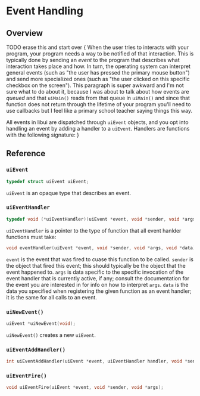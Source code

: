 <!-- 7 may 2019 -->

# Event Handling

## Overview

TODO erase this and start over {
When the user tries to interacts with your program, your program needs a way to be notified of that interaction. This is typically done by sending an *event* to the program that describes what interaction takes place and how. In turn, the operating system can interpret general events (such as "the user has pressed the primary mouse button") and send more specialized ones (such as "the user clicked on this specific checkbox on the screen"). This paragraph is super awkward and I'm not sure what to do about it, because I was about to talk about how events are *queued* and that `uiMain()` reads from that queue in `uiMain()` and since that function does not return through the lifetime of your program you'll need to use callbacks but I feel like a primary school teacher saying things this way.

All events in libui are dispatched through `uiEvent` objects, and you opt into handling an event by adding a handler to a `uiEvent`. Handlers are functions with the following signature:
}

## Reference

### `uiEvent`

```c
typedef struct uiEvent uiEvent;
```

`uiEvent` is an opaque type that describes an event.

### `uiEventHandler`

```c
typedef void (*uiEventHandler)(uiEvent *event, void *sender, void *args, void *data);
```

`uiEventHandler` is a pointer to the type of function that all event hanlder functions must take:

```c
void eventHandler(uiEvent *event, void *sender, void *args, void *data);
```

`event` is the event that was fired to cuase this function to be called. `sender` is the object that fired this event; this should typically be the object that the event happened to. `args` is data specific to the specific invocation of the event handler that is currently active, if any; consult the documentation for the event you are interested in for info on how to interpret `args`. `data` is the data you specified when registering the given function as an event handler; it is the same for all calls to an event.

### `uiNewEvent()`

```c
uiEvent *uiNewEvent(void);
```

`uiNewEvent()` creates a new `uiEvent`.

### `uiEventAddHandler()`

```c
int uiEventAddHandler(uiEvent *event, uiEventHandler handler, void *sender, void *data);
```

### `uiEventFire()`

```c
void uiEventFire(uiEvent *event, void *sender, void *args);
```

